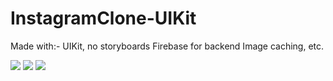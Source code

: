# InstagramClone-UIKit

Made with:-
UIKit, no storyboards
Firebase for backend
Image caching, etc. 

![](ezgif-3-7422e7249509.gif)
![](ezgif-3-d60de85bafe1.gif)
![](ezgif-3-7c76ee80e1d8.gif)

